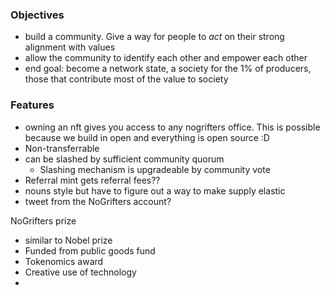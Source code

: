 ### Objectives
- build a community. Give a way for people to *act* on their strong alignment with values
- allow the community to identify each other and empower each other
- end goal: become a network state, a society for the 1% of producers, those that contribute most of the value to society
### Features
- owning an nft gives you access to any nogrifters office. This is possible because we build in open and everything is open source :D
- Non-transferrable
- can be slashed by sufficient community quorum
	- Slashing mechanism is upgradeable by community vote
- Referral mint gets referral fees??
- nouns style but have to figure out a way to make supply elastic
- tweet from the NoGrifters account?

NoGrifters prize
- similar to Nobel prize
- Funded from public goods fund
- Tokenomics award
- Creative use of technology
- 







